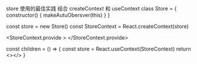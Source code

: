 store 使用的最佳实践
结合 createContext 和 useContext
class Store = {
  constructor() {
    makeAutuObersver(this)
  }
}

const store = new Store()
const StoreContext = React.createContext(store)

<StoreContext.provide >
  <children />
</StoreContext.provide>


const children = () => {
  const store = React.useContext(StoreContext)
  return <></>
}

